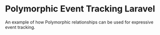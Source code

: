 # Polymorphic Event Tracking Laravel
An example of how Polymorphic relationships can be used for expressive event tracking.
